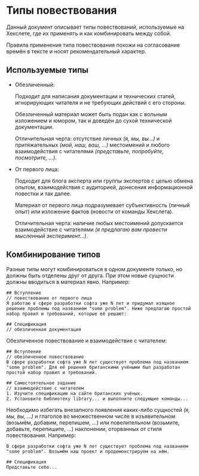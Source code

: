 # Типы повествования

Данный документ описывает типы повествований, используемые на Хекслете, где их применять и как комбинировать между собой.

Правила применения типа повествования похожи на согласование времён в тексте и носят рекомендательный характер. 

## Используемые типы

* Обезличенный:
  
  Подходит для написания документации и технических статей, игнорирующих читателя и не требующих действий с его стороны.
  
  Обезличенный материал может быть подан как с вольным изложением и юмором, так и доведён до сухой технической документации.
  
  Отличительная черта: отсутствие личных *(я, мы, вы...)* и притяжательных *(мой, наш, ваш, ...)* местоимений и любого взаимодействия с читателями *(представьте, попробуйте, посмотрите, ...)*.

* От первого лица:
  
  Подходит для блога эксперта или группы экспертов с целью обмена опытом, взаимодействия с аудиторией, донесения информационной повестки и так далее.
  
  Материал от первого лица подразумевает субъективность (личный опыт) или изложение фактов (новости от команды Хекслета).
  
  Отличительная черта: наличие любых местоимений допускается взаимодействие с читателями *(я предлагаю вам провести мысленный эксперимент...)*. 


## Комбинирование типов

Разные типы могут комбинироваться в одном документе только, но должны быть отделены друг от друга. При этом новые сущности должны вводиться в материал явно. Например:
```text
## Вступление
// повествование от первого лица
Я работаю в сфере разработки софта уже N лет и придумал изящное решение проблемы под названием "some problem". Ниже предлагаю простой набор правил и требований, которые её решают:

## Спецификация
// обезличенная документация
```

Обезличенное повествование и взаимодействие с читателем:
```text
## Вступление
// обезличенное повествование
В сфере разработки софта уже N лет существует проблема под названием "some problem". Для её решения британскими учёными был разработан простой набор правил и требований.

## Самостоятельное задание
// взаимодействие с читателем
1. Изучите спецификацию на сайте британских учёных. 
2. Установите библиотеку library... и выполните следующие команды... 
```

Необходимо избегать внезапного появления каких-либо сущностей _(я, мы, вы, ...)_ и глаголов во множественном числе в изъявительном (возьмём, добавим, перепишем, ...) или повелительном (возьмите, добавьте, перепишите, ...) наклонении, оторванных от стиля повествования. Например:
```text
В сфере разработки софта уже N лет существует проблема под названием "some problem". Возьмём наш проект и продемонстрируем на нём.

## Спецификация
Представьте себе...
```
